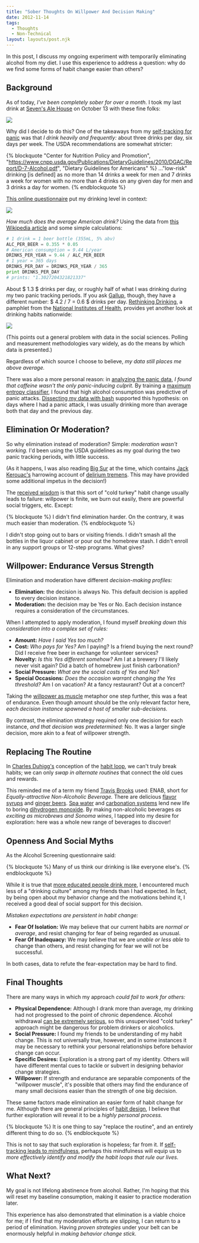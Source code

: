 ```yaml
---
title: "Sober Thoughts On Willpower And Decision Making"
date: 2012-11-14
tags:
  - Thoughts
  - Non-Technical
layout: layouts/post.njk
---
```


In this post, I discuss my ongoing experiment with temporarily eliminating alcohol from my diet. I use this experience to address a question: why do we find some forms of habit change easier than others?

<!-- more -->

## Background

As of today, *I've been completely sober for over a month.* I took my last drink at [Seven's Ale House](http://goo.gl/maps/nSxLn) on October 13 with these fine folks:

<img src="https://lh6.googleusercontent.com/-chtv-noAeXM/UKQNQdVUz1I/AAAAAAAAANQ/8zTq_kKfbCU/s640/sevens-pub.jpg" />

Why did I decide to do this? One of the takeaways from my [self-tracking for panic](/blog/2012/10/14/self-tracking-for-panic-another-dataset/) was that *I drink heavily and frequently:* about three drinks per day, six days per week. The USDA recommendations are somewhat stricter:

{% blockquote "Center for Nutrition Policy and Promotion", "https://www.cnpp.usda.gov/Publications/DietaryGuidelines/2010/DGAC/Report/D-7-Alcohol.pdf", "Dietary Guidelines for Americans" %}
..."low-risk" drinking [is defined] as no more than 14 drinks a week for men and 7 drinks a week for women with no more than 4 drinks on any given day for men and 3 drinks a day for women.
{% endblockquote %}

[This online questionnaire](http://www.alcoholscreening.org/Home.aspx) put my drinking level in context:

<img src="https://lh5.googleusercontent.com/-ieizYGUAwJo/UKQNQsFeBOI/AAAAAAAAANY/jZ1_09uBSqk/s800/percentile-drinking.jpg" />

*How much does the average American drink?* Using the data from [this Wikipedia article](http://en.wikipedia.org/wiki/List_of_countries_by_alcohol_consumption) and some simple calculations:

```py
# 1 drink = 1 beer bottle (355mL, 5% abv)
ALC_PER_BEER = 0.355 * 0.05
# American consumption = 9.44 L/year
DRINKS_PER_YEAR = 9.44 / ALC_PER_BEER
# 1 year = 365 days
DRINKS_PER_DAY = DRINKS_PER_YEAR / 365
print DRINKS_PER_DAY
# prints: "1.3027204321821337"
```

About $ 1.3 $ drinks per day, or roughly half of what I was drinking during my two panic tracking periods. If you ask [Gallup](http://www.gallup.com/poll/156770/majority-drink-alcohol-averaging-four-drinks-week.aspx), though, they have a different number: $ 4.2 / 7 = 0.6 $ drinks per day. [Rethinking Drinking](http://pubs.niaaa.nih.gov/publications/RethinkingDrinking/Rethinking_Drinking.pdf), a pamphlet from the [National Institutes of Health](http://www.nih.gov/), provides yet another look at drinking habits nationwide:

<img src="https://lh3.googleusercontent.com/-vEbziueqO8I/UKQN1vuM15I/AAAAAAAAANg/ermiP-4-0oA/s800/nih-alcohol-use.jpg" />

(This points out a general problem with data in the social sciences. Polling and measurement methodologies vary widely, as do the means by which data is presented.)

Regardless of which source I choose to believe, *my data still places me above average.*

There was also a more personal reason: in [analyzing the panic data](/blog/2012/10/09/self-tracking-for-panic-an-even-deeper-look/), *I found that caffeine wasn't the only panic-inducing culprit.* By training a [maximum entropy classifier](https://github.com/candu/quantified-savagery-files/blob/master/Panic/recovery-journal/panic_maxent.py), I found that high alcohol consumption was predictive of panic attacks. [Dissecting my data with bash](/blog/2012/10/08/self-tracking-for-panic-a-deeper-look/) supported this hypothesis: on days where I had a panic attack, I was usually drinking more than average both that day and the previous day.

## Elimination Or Moderation?

So why elimination instead of moderation? Simple: *moderation wasn't working.* I'd been using the USDA guidelines as my goal during the two panic tracking periods, with little success.

(As it happens, I was also reading [Big Sur](http://www.emptymirrorbooks.com/beat/kerouac-big-sur.html) at the time, which contains [Jack Kerouac's](http://www.jackkerouac.com/) harrowing account of [delirium tremens](http://www.ncbi.nlm.nih.gov/pubmedhealth/PMH0001771/). This may have provided some additional impetus in the decision!)

The [received wisdom](http://strategicsimplicity.com/3-reasons-to-form-new-habits-slowly-and-how-i-failed) is that this sort of "cold turkey" habit change usually leads to failure: willpower is finite, we burn out easily, there are powerful social triggers, etc. Except:

{% blockquote %}
I didn't find elimination harder. On the contrary, it was much easier than moderation.
{% endblockquote %}

I didn't stop going out to bars or visiting friends. I didn't smash all the bottles in the liquor cabinet or pour out the homebrew stash. I didn't enroll in any support groups or 12-step programs. What gives?

## Willpower: Endurance Versus Strength

Elimination and moderation have different *decision-making profiles:*

- **Elimination:** the decision is always No. This default decision is applied to every decision instance.
- **Moderation:** the decision may be Yes or No. Each decision instance requires a consideration of the circumstances.

When I attempted to apply moderation, I found myself *breaking down this consideration into a complex set of rules:*

- **Amount:** *Have I said Yes too much?*
- **Cost:** *Who pays for Yes?* Am I paying? Is a friend buying the next round? Did I receive free beer in exchange for volunteer services?
- **Novelty:** *Is this Yes different somehow?* Am I at a brewery I'll likely never visit again? Did a batch of homebrew just finish carbonation?
- **Social Pressure:** *What are the social costs of Yes and No?*
- **Special Occasions:** *Does the occasion warrant changing the Yes threshold?* Am I on vacation? At a fancy restaurant? Out at a concert?

Taking the [willpower as muscle](http://scopeblog.stanford.edu/2011/12/29/a-conversation-about-the-science-of-willpower/) metaphor one step further, this was a feat of endurance. Even though amount should be the only relevant factor here, *each decision instance spawned a host of smaller sub-decisions.*

By contrast, the elimination strategy required only one decision for each instance, *and that decision was predetermined:* No. It was a larger single decision, more akin to a feat of willpower strength.

## Replacing The Routine

In [Charles Duhigg's](http://charlesduhigg.com/) conception of the [habit loop](http://charlesduhigg.com/how-habits-work/), we can't truly break habits; we can only *swap in alternate routines* that connect the old cues and rewards.

This reminded me of a term my friend [Travis Brooks](http://www.linkedin.com/pub/travis-brooks/4/668/b44) used: ENAB, short for *Equally-attractive Non-Alcoholic Beverage.* There are delicious [flavor syrups](http://shop.torani.com/Bacon-Flavored-Syrup/p/TOR-431248&c=Torani@Syrups?utm_source=google&utm_medium=cpc&adtype=pla&kw=&gclid=CNL6sv21z7MCFQuCQgod-RcAgA) and [ginger beers](http://www.bundaberg.com/info/product_range/ginger_beer/). [Spa water](http://www.myrecipes.com/recipe/herb-infused-spa-water-10000000682668/) and [carbonation systems](http://store.primowater.com/Carbonators.aspx) lend new life to boring [dihydrogen monoxide](http://www.dhmo.org/facts.html). By making non-alcoholic beverages *as exciting as microbrews and Sonoma wines*, I tapped into my desire for exploration: here was a whole new range of beverages to discover!

## Openness And Social Myths

As the Alcohol Screening questionnaire said:

{% blockquote %}
Many of us think our drinking is like everyone else's.
{% endblockquote %}

While it is true that [more educated people drink more](http://www.psychologytoday.com/blog/the-scientific-fundamentalist/201010/why-intelligent-people-drink-more-alcohol), I encountered much less of a "drinking culture" among my friends than I had expected. In fact, by being open about my behavior change and the motivations behind it, I received a good deal of social support for this decision.

*Mistaken expectations are persistent in habit change:*

- **Fear Of Isolation:** We may believe that our current habits are *normal or average*, and resist changing for fear of being regarded as unusual.
- **Fear Of Inadequacy:** We may believe that we are *unable or less able* to change than others, and resist changing for fear we will not be successful.

In both cases, data to refute the fear-expectation may be hard to find.

## Final Thoughts

There are many ways in which my approach *could fail to work for others:*

- **Physical Dependence:** Although I drank more than average, my drinking had not progressed to the point of chronic dependence. Alcohol withdrawal [can be extremely serious](http://www.ncbi.nlm.nih.gov/pubmedhealth/PMH0001769/), so this unsupervised "cold turkey" approach might be dangerous for problem drinkers or alcoholics.
- **Social Pressure:** I found my friends to be understanding of my habit change. This is not universally true, however, and in some instances it may be necessary to rethink your personal relationships before behavior change can occur.
- **Specific Desires:** Exploration is a strong part of my identity. Others will have different mental cues to tackle or subvert in designing behavior change strategies.
- **Willpower:** If strength and endurance are separable components of the "willpower muscle", it's possible that others may find the endurance of many small decisions easier than the strength of one big decision.

These same factors made elimination an easier form of habit change for me. Although there are general principles of [habit design](http://www.meetup.com/habitdesign/), I believe that further exploration will reveal it to be a *highly personal process.*

{% blockquote %}
It is one thing to say "replace the routine", and an entirely different thing to do so.
{% endblockquote %}

This is not to say that such exploration is hopeless; far from it. If [self-tracking leads to mindfulness](http://quantifiedself.com/2010/12/a-futurists-take-on-self-tracking-and-mindfulness/), perhaps this mindfulness will equip us to *more effectively identify and modify the habit loops that rule our lives.*

## What Next?

My goal is not lifelong abstinence from alcohol. Rather, I'm hoping that this will reset my baseline consumption, making it easier to practice moderation later.

This experience has also demonstrated that elimination is a viable choice for me; if I find that my moderation efforts are slipping, I can return to a period of elimination. Having *proven strategies* under your belt can be enormously helpful in *making behavior change stick.*
